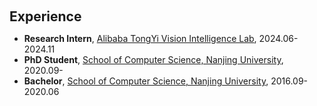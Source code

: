 <h1 id="experience"></h1>

<h2 style="margin: 60px 0px 10px;">Experience</h2>

<!-- <h4 style="margin:0 10px 0;"> -->
<ul>
<li><strong>Research Intern</strong>, <a href="https://github.com/ali-vilab">Alibaba TongYi Vision Intelligence Lab</a>, 2024.06-2024.11</li>
<li><strong>PhD Student</strong>, <a href="https://cs.nju.edu.cn/">School of Computer Science, Nanjing University</a>, 2020.09-</li>
<li><strong>Bachelor</strong>, <a href="https://cs.nju.edu.cn/">School of Computer Science, Nanjing University</a>, 2016.09-2020.06</li>
</ul>
<!-- </h4> -->

<!-- <ul style="margin:0 0 5px;">
  <li>Research Intern, <a href="https://github.com/ali-vilab"><autocolor>Alibaba TongYi Vision Intelligence Lab</autocolor></a>, 2024.06-2024.11</li>
</ul> -->
